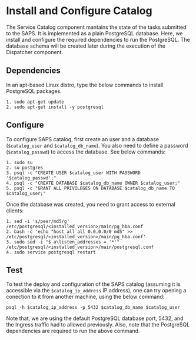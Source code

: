 # Install and Configure Catalog

The Service Catalog component mantains the state of the tasks submitted to the SAPS. It is implemented as a plain PostgreSQL database. Here, we install and configure the required dependencies to run the PostgreSQL. The database schema will be created later during the execution of the Dispatcher component.

## Dependencies
In an apt-based Linux distro, type the below commands to install PostgreSQL packages.

  ```
  1. sudo apt-get update
  2. sudo apt-get install -y postgresql
  ```

## Configure

To configure SAPS catalog, first create an user and a database (```$catalog_user``` and ```$catalog_db_name```). You also need to define a password (```$catalog_passwd```) to access the database. See below commands:

  ```
  1. sudo su
  2. su postgres
  3. psql -c "CREATE USER $catalog_user WITH PASSWORD '$catalog_passwd';"
  4. psql -c "CREATE DATABASE $catalog_db_name OWNER $catalog_user;"
  5. psql -c "GRANT ALL PRIVILEGES ON DATABASE $catalog_db_name TO $catalog_user;"
  ```

Once the database was created, you need to grant access to external clients:

  ```
  1. sed -i 's/peer/md5/g' /etc/postgresql/<installed_version>/main/pg_hba.conf
  2. bash -c 'echo "host all all 0.0.0.0/0 md5" >> /etc/postgresql/<installed_version>/main/pg_hba.conf'
  3. sudo sed -i "$ a\listen_addresses = '*'" /etc/postgresql/<installed_version>/main/postgresql.conf
  4. sudo service postgresql restart
  ```

## Test
To test the deploy and configuration of the SAPS catalog (assuming it is accessible via the ```$catalog_ip_address``` IP address), one can try opening a conection to it from another machine, using the below command:

```
psql -h $catalog_ip_address -p 5432 $catalog_db_name $catalog_user
```

Note that, we are using the default PostgreSQL database port, 5432, and the Ingress traffic had to allowed previously. Also, note that the PostgreSQL dependencies are required to run the above command.
